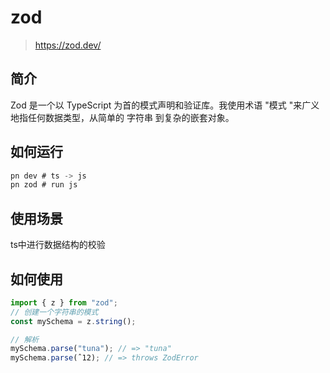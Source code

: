 # zod
> https://zod.dev/
## 简介
Zod 是一个以 TypeScript 为首的模式声明和验证库。我使用术语 "模式 "来广义地指任何数据类型，从简单的 字符串 到复杂的嵌套对象。
## 如何运行
```js
pn dev # ts -> js
pn zod # run js
```
## 使用场景
ts中进行数据结构的校验

## 如何使用
```js
import { z } from "zod";
// 创建一个字符串的模式
const mySchema = z.string();

// 解析
mySchema.parse("tuna"); // => "tuna"
mySchema.parse(ˆ12); // => throws ZodError
```

